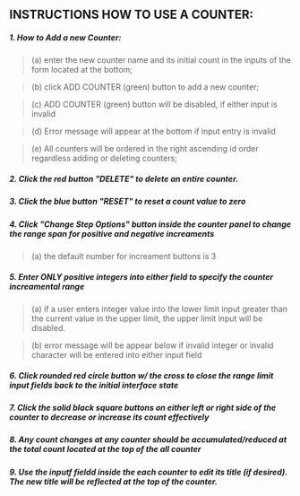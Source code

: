 ## INSTRUCTIONS HOW TO USE A COUNTER:

##### 1. How to Add a new Counter: 
> (a) enter the new counter name and its initial count in the inputs of the form located at the bottom;

> (b) click ADD COUNTER (green) button to add a new counter;

> (c) ADD COUNTER (green) button will be disabled, if either input is invalid 

> (d) Error message will appear at the bottom if input entry is invalid 

> (e) All counters will be ordered in the right ascending id order regardless adding or deleting counters;

##### 2. Click the red button "DELETE" to delete an entire counter.

##### 3. Click the blue button "RESET" to reset a count value to zero

##### 4. Click "Change Step Options" button inside the counter panel to change the range span for positive and negative increaments 

> (a) the default number for increament buttons is 3

##### 5. Enter ONLY positive integers into either field to specify the counter increamental range 
> (a) if a user enters integer value into the lower limit input greater than the current value in the upper limit, the upper limit input will be disabled. 

> (b) error message will be appear below if invalid integer or invalid character will be entered into either input field

##### 6. Click rounded red circle button w/ the cross to close the range limit input fields back to the initial interface state

##### 7. Click the solid black square buttons on either left or right side of the counter to decrease or increase its count effectively

##### 8. Any count changes at any counter should be accumulated/reduced at the total count located at the top of the all counter

##### 9. Use the inputf fieldd inside the each counter to edit its title (if desired). The new title will be reflected at the top of the counter.


